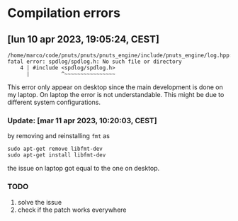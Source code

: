 # Compilation errors

## [lun 10 apr 2023, 19:05:24, CEST]

```{bash}
/home/marco/code/pnuts/pnuts/pnuts_engine/include/pnuts_engine/log.hpp:4:10: fatal error: spdlog/spdlog.h: No such file or directory
    4 | #include <spdlog/spdlog.h>
      |          ^~~~~~~~~~~~~~~~~
```

This error only appear on desktop since the main development is done on my laptop. On laptop the error is not understandable.
This might be due to different system configurations.

### Update: [mar 11 apr 2023, 10:20:03, CEST] 

by removing and reinstalling `fmt` as

```{bash}
sudo apt-get remove libfmt-dev
sudo apt-get install libfmt-dev
```

the issue on laptop got equal to the one on desktop.

### TODO

1. solve the issue
2. check if the patch works everywhere
